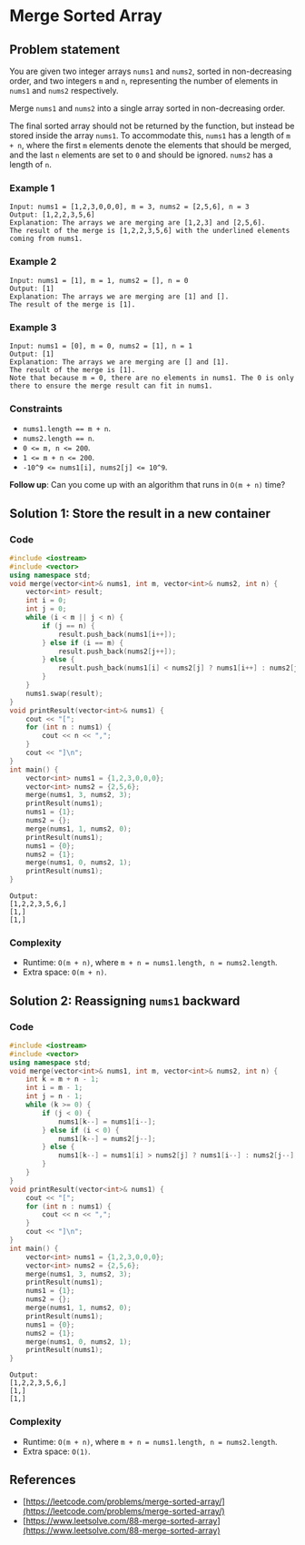 # Merge Sorted Array

## Problem statement

You are given two integer arrays `nums1` and `nums2`, sorted in non-decreasing order, and two integers `m` and `n`, representing the number of elements in `nums1` and `nums2` respectively.

Merge `nums1` and `nums2` into a single array sorted in non-decreasing order.

The final sorted array should not be returned by the function, but instead be stored inside the array `nums1`. To accommodate this, `nums1` has a length of `m + n`, where the first `m` elements denote the elements that should be merged, and the last `n` elements are set to `0` and should be ignored. `nums2` has a length of `n`.

 

### Example 1
```text
Input: nums1 = [1,2,3,0,0,0], m = 3, nums2 = [2,5,6], n = 3
Output: [1,2,2,3,5,6]
Explanation: The arrays we are merging are [1,2,3] and [2,5,6].
The result of the merge is [1,2,2,3,5,6] with the underlined elements coming from nums1.
```

### Example 2
```text
Input: nums1 = [1], m = 1, nums2 = [], n = 0
Output: [1]
Explanation: The arrays we are merging are [1] and [].
The result of the merge is [1].
```

### Example 3
```text
Input: nums1 = [0], m = 0, nums2 = [1], n = 1
Output: [1]
Explanation: The arrays we are merging are [] and [1].
The result of the merge is [1].
Note that because m = 0, there are no elements in nums1. The 0 is only there to ensure the merge result can fit in nums1.
```

### Constraints

* `nums1.length == m + n`.
* `nums2.length == n`.
* `0 <= m, n <= 200`.
* `1 <= m + n <= 200`.
* `-10^9 <= nums1[i], nums2[j] <= 10^9`.
 

**Follow up**: Can you come up with an algorithm that runs in `O(m + n)` time?

## Solution 1: Store the result in a new container

### Code
```cpp
#include <iostream>
#include <vector>
using namespace std;
void merge(vector<int>& nums1, int m, vector<int>& nums2, int n) {
    vector<int> result;
    int i = 0;
    int j = 0;
    while (i < m || j < n) {
        if (j == n) {
            result.push_back(nums1[i++]);
        } else if (i == m) {
            result.push_back(nums2[j++]);
        } else {
            result.push_back(nums1[i] < nums2[j] ? nums1[i++] : nums2[j++]);
        }
    }
    nums1.swap(result);
}
void printResult(vector<int>& nums1) {
    cout << "[";
    for (int n : nums1) {
        cout << n << ",";
    }
    cout << "]\n";
}
int main() {
    vector<int> nums1 = {1,2,3,0,0,0};
    vector<int> nums2 = {2,5,6};
    merge(nums1, 3, nums2, 3);
    printResult(nums1);
    nums1 = {1};
    nums2 = {};
    merge(nums1, 1, nums2, 0);
    printResult(nums1);
    nums1 = {0};
    nums2 = {1};
    merge(nums1, 0, nums2, 1);
    printResult(nums1);
}
```
```text
Output:
[1,2,2,3,5,6,]
[1,]
[1,]
```

### Complexity
* Runtime: `O(m + n)`, where `m + n = nums1.length, n = nums2.length`.
* Extra space: `O(m + n)`.

## Solution 2: Reassigning `nums1` backward


### Code
```cpp
#include <iostream>
#include <vector>
using namespace std;
void merge(vector<int>& nums1, int m, vector<int>& nums2, int n) {    
    int k = m + n - 1;
    int i = m - 1;
    int j = n - 1;
    while (k >= 0) {
        if (j < 0) {
            nums1[k--] = nums1[i--];
        } else if (i < 0) {
            nums1[k--] = nums2[j--];
        } else {
            nums1[k--] = nums1[i] > nums2[j] ? nums1[i--] : nums2[j--]; 
        }
    }
}
void printResult(vector<int>& nums1) {
    cout << "[";
    for (int n : nums1) {
        cout << n << ",";
    }
    cout << "]\n";
}
int main() {
    vector<int> nums1 = {1,2,3,0,0,0};
    vector<int> nums2 = {2,5,6};
    merge(nums1, 3, nums2, 3);
    printResult(nums1);
    nums1 = {1};
    nums2 = {};
    merge(nums1, 1, nums2, 0);
    printResult(nums1);
    nums1 = {0};
    nums2 = {1};
    merge(nums1, 0, nums2, 1);
    printResult(nums1);
}
```
```text
Output:
[1,2,2,3,5,6,]
[1,]
[1,]
```

### Complexity
* Runtime: `O(m + n)`, where `m + n = nums1.length, n = nums2.length`.
* Extra space: `O(1)`.

## References
* [https://leetcode.com/problems/merge-sorted-array/](https://leetcode.com/problems/merge-sorted-array/)
* [https://www.leetsolve.com/88-merge-sorted-array](https://www.leetsolve.com/88-merge-sorted-array)

